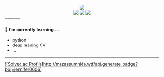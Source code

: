 
<div align="center">
<img src="https://capsule-render.vercel.app/api?type=waving&color=timeGradient&height=300&section=header&text=JAMONG%205&fontSize=90" />
</div>
<div align="center">
<img src="https://img.shields.io/badge/C++-00599C?logo=C++&logoColor=00599C"/> <img src="https://img.shields.io/badge/C-000000?logo=C&logoColor=A8B9CC"/> <img src="https://img.shields.io/badge/Python-00B1E7?logo=Python&logoColor=3776AB"/>
</div>
--------

#### 🌱 I’m currently learning ...
- python
- deap leaning CV
- ...


--------

[![Solved.ac Profile]http://mazassumnida.wtf/api/generate_badge?boj=jennifer0606)](https://solved.ac/jennifer0606)

